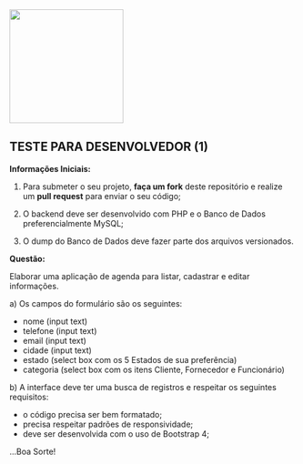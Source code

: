 <img src="https://mvarandas.com.br/static/default/images/menew-bymv.pngg" width="200">

## **TESTE PARA DESENVOLVEDOR (1)**


**Informações Iniciais:**

1. Para submeter o seu projeto, **faça um fork** deste repositório e realize um **pull request** para enviar o seu código;

2. O backend deve ser desenvolvido com PHP e o Banco de Dados preferencialmente MySQL;

3. O dump do Banco de Dados deve fazer parte dos arquivos versionados.

**Questão:**

Elaborar uma aplicação de agenda para listar, cadastrar e editar informações.

a) Os campos do formulário são os seguintes:

 - nome (input text)
 - telefone (input text)
 - email (input text)
 - cidade (input text)
 - estado (select box com os 5 Estados de sua preferência)
 - categoria (select box com os itens Cliente, Fornecedor e Funcionário)

b) A interface deve ter uma busca de registros e respeitar os seguintes requisitos:

 - o código precisa ser bem formatado;
 - precisa respeitar padrões de responsividade;
 - deve ser desenvolvida com o uso de Bootstrap 4;

...Boa Sorte!
